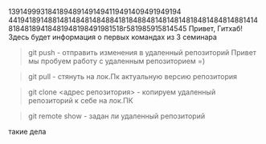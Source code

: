 1391499931841894891491494119491409491949194
4419418914881481484814848841818488481481481481848148481488141481848189418481948198491981518г581985915814545
Привет, Гитхаб! Здесь будет информация о первых командах из 3 семинара
> git push - отправить изменения в удаленный репозиторий 
Привет мы пробуем работу с удаленным репозиторием =)

> git pull - стянуть на лок.Пк актуальную версию репозитория

> git clone <адрес репозитория> - копируем удаленный репозиторий к себе на лок.ПК

> git remote show - задан ли удаленный репозиторий

такие дела
